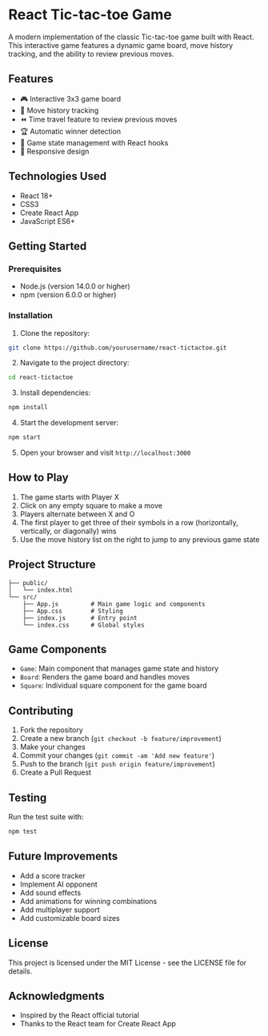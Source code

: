 # React Tic-tac-toe Game

A modern implementation of the classic Tic-tac-toe game built with React. This interactive game features a dynamic game board, move history tracking, and the ability to review previous moves.

## Features

- 🎮 Interactive 3x3 game board
- 📝 Move history tracking
- ⏪ Time travel feature to review previous moves
- 🏆 Automatic winner detection
- 🔄 Game state management with React hooks
- 📱 Responsive design

## Technologies Used

- React 18+
- CSS3
- Create React App
- JavaScript ES6+

## Getting Started

### Prerequisites

- Node.js (version 14.0.0 or higher)
- npm (version 6.0.0 or higher)

### Installation

1. Clone the repository:
```bash
git clone https://github.com/yourusername/react-tictactoe.git
```

2. Navigate to the project directory:
```bash
cd react-tictactoe
```

3. Install dependencies:
```bash
npm install
```

4. Start the development server:
```bash
npm start
```

5. Open your browser and visit `http://localhost:3000`

## How to Play

1. The game starts with Player X
2. Click on any empty square to make a move
3. Players alternate between X and O
4. The first player to get three of their symbols in a row (horizontally, vertically, or diagonally) wins
5. Use the move history list on the right to jump to any previous game state

## Project Structure

```
├── public/
│   └── index.html
└── src/
    ├── App.js         # Main game logic and components
    ├── App.css        # Styling
    ├── index.js       # Entry point
    └── index.css      # Global styles
```

## Game Components

- `Game`: Main component that manages game state and history
- `Board`: Renders the game board and handles moves
- `Square`: Individual square component for the game board

## Contributing

1. Fork the repository
2. Create a new branch (`git checkout -b feature/improvement`)
3. Make your changes
4. Commit your changes (`git commit -am 'Add new feature'`)
5. Push to the branch (`git push origin feature/improvement`)
6. Create a Pull Request

## Testing

Run the test suite with:

```bash
npm test
```

## Future Improvements

- Add a score tracker
- Implement AI opponent
- Add sound effects
- Add animations for winning combinations
- Add multiplayer support
- Add customizable board sizes

## License

This project is licensed under the MIT License - see the LICENSE file for details.

## Acknowledgments

- Inspired by the React official tutorial
- Thanks to the React team for Create React App
